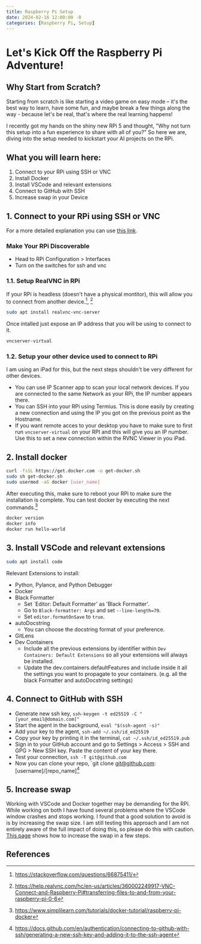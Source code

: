 ```yaml
---
title: Raspberry Pi Setup
date: 2024-02-16 12:00:00 -0
categories: [Raspberry Pi, Setup]
---
```


# Let's Kick Off the Raspberry Pi Adventure!

## Why Start from Scratch?
Starting from scratch is like starting a video game on easy mode – it's the best way to learn, have some fun, and maybe break a few things along the way - because let's be real, that's where the real learning happens!

I recently got my hands on the shiny new RPi 5 and thought, "Why not turn this setup into a fun experience to share with all of you?" So here we are, diving into the setup needed to kickstart your AI projects on the RPi.

## What you will learn here:

1. Connect to your RPi using SSH or VNC
2. Install Docker
3. Install VSCode and relevant extensions
4. Connect to GitHub with SSH
5. Increase swap in your Device


## 1. Connect to your RPi using SSH or VNC

For a more detailed explanation you can use [this link](https://www.raspberrypi.com/documentation/computers/remote-access.html).

### Make Your RPi Discoverable
+ Head to RPi Configuration > Interfaces
+ Turn on the switches for ssh and vnc


### 1.1. Setup RealVNC in RPi
If your RPi is headless (doesn't have a physical montitor), this will allow you to connect from another device.[^fn-nth-2], [^fn-nth-3]
```bash
sudo apt install realvnc-vnc-server
```

Once intalled just expose an IP address that you will be using to connect to it.
```bash
vncserver-virtual
```

### 1.2. Setup your other device used to connect to RPi
I am using an iPad for this, but the next steps shouldn't be very different for other devices.

+ You can use IP Scanner app to scan your local network devices. If you are connected to the same Network as your RPi, the IP number appears there.
+ You can SSH into your RPi using Termius. This is done easily by creating a new connection and using the IP you got on the previous point as the Hostname.
+ If you want remote acces to your desktop you have to make sure to first run `vncserver-virtual` on your RPI and this will give you an IP number. Use this to set a new connection within the RVNC Viewer in you iPad.


## 2. Install docker
```bash
curl -fsSL https://get.docker.com -o get-docker.sh
sudo sh get-docker.sh
sudo usermod -aG docker [user_name]
```
After executing this, make sure to reboot your RPi to make sure the installation is complete. You can test docker by executing the next commands.[^fn-nth-4]

```bash
docker version
docker info
docker run hello-world
```

## 3. Install VSCode and relevant extensions
```bash
sudo apt install code
```

Relevant Extensions to install:
+ Python, Pylance, and Python Debugger
+ Docker
+ Black Formatter
  - Set `Editor: Default Formatter' as 'Black Formatter'.
  - Go to `Black-formatter: Args` and set `--line-length=79`.
  - Set `editor.formatOnSave` to `true`.
+ autoDocstring
  - You can choose the docstring format of your preference.
+ GitLens
+ Dev Containers
  - Include all the previous extensions by identifier within `Dev Containers: Default Extensions` so all your extensions will always be installed.
  - Update the dev.containers.defaultFeatures and include inside it all the settings you want to propagate to your containers. (e.g. all the black Formatter and autoDocstring settings)

## 4. Connect to GitHub with SSH
+ Generate new ssh key, `ssh-keygen -t ed25519 -C "[your_email@domain.com]"`
+ Start the agent in the background, `eval "$(ssh-agent -s)"`
+ Add your key to the agent, `ssh-add ~/.ssh/id_ed25519`
+ Copy your key by printing it in the terminal, `cat ~/.ssh/id_ed25519.pub`
+ Sign in to your GitHub account and go to Settings > Access > SSH and GPG > New SSH key. Paste the content of your key there.
+ Test your connection, `ssh -T git@github.com`
+ Now you can clone your repo, `git clone git@github.com:[username]/[repo_name][^fn-nth-5]

## 5. Increase swap
Working with VSCode and Docker together may be demanding for the RPi. While working on both I have found several problems where the VSCode window crashes and stops working. I found that a good solution to avoid is is by increasing the swap size. I am still testing this approach and I am not entirely aware of the full impact of doing this, so please do this with caution. [This page](https://pimylifeup.com/raspberry-pi-swap-file/) shows how to increase the swap in a few steps.

## References
[^fn-nth-2]: https://stackoverflow.com/questions/66875411/
[^fn-nth-3]: https://help.realvnc.com/hc/en-us/articles/360002249917-VNC-Connect-and-Raspberry-Pi#transferring-files-to-and-from-your-raspberry-pi-0-6
[^fn-nth-4]: https://www.simplilearn.com/tutorials/docker-tutorial/raspberry-pi-docker
[^fn-nth-5]: https://docs.github.com/en/authentication/connecting-to-github-with-ssh/generating-a-new-ssh-key-and-adding-it-to-the-ssh-agent